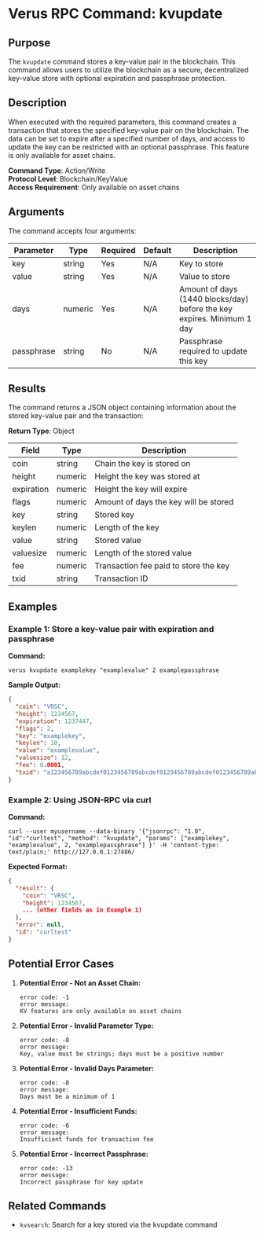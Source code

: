 # Verus RPC Command: kvupdate

## Purpose
The `kvupdate` command stores a key-value pair in the blockchain. This command allows users to utilize the blockchain as a secure, decentralized key-value store with optional expiration and passphrase protection.

## Description
When executed with the required parameters, this command creates a transaction that stores the specified key-value pair on the blockchain. The data can be set to expire after a specified number of days, and access to update the key can be restricted with an optional passphrase. This feature is only available for asset chains.

**Command Type**: Action/Write  
**Protocol Level**: Blockchain/KeyValue  
**Access Requirement**: Only available on asset chains

## Arguments
The command accepts four arguments:

| Parameter | Type | Required | Default | Description |
|-----------|------|----------|---------|-------------|
| key | string | Yes | N/A | Key to store |
| value | string | Yes | N/A | Value to store |
| days | numeric | Yes | N/A | Amount of days (1440 blocks/day) before the key expires. Minimum 1 day |
| passphrase | string | No | N/A | Passphrase required to update this key |

## Results
The command returns a JSON object containing information about the stored key-value pair and the transaction:

**Return Type**: Object

| Field | Type | Description |
|-------|------|-------------|
| coin | string | Chain the key is stored on |
| height | numeric | Height the key was stored at |
| expiration | numeric | Height the key will expire |
| flags | numeric | Amount of days the key will be stored |
| key | string | Stored key |
| keylen | numeric | Length of the key |
| value | string | Stored value |
| valuesize | numeric | Length of the stored value |
| fee | numeric | Transaction fee paid to store the key |
| txid | string | Transaction ID |

## Examples

### Example 1: Store a key-value pair with expiration and passphrase

**Command:**
```
verus kvupdate examplekey "examplevalue" 2 examplepassphrase
```

**Sample Output:**
```json
{
  "coin": "VRSC",
  "height": 1234567,
  "expiration": 1237447,
  "flags": 2,
  "key": "examplekey",
  "keylen": 10,
  "value": "examplevalue",
  "valuesize": 12,
  "fee": 0.0001,
  "txid": "a123456789abcdef0123456789abcdef0123456789abcdef0123456789abcdef"
}
```

### Example 2: Using JSON-RPC via curl

**Command:**
```
curl --user myusername --data-binary '{"jsonrpc": "1.0", "id":"curltest", "method": "kvupdate", "params": ["examplekey", "examplevalue", 2, "examplepassphrase"] }' -H 'content-type: text/plain;' http://127.0.0.1:27486/
```

**Expected Format:**
```json
{
  "result": {
    "coin": "VRSC",
    "height": 1234567,
    ... (other fields as in Example 1)
  },
  "error": null,
  "id": "curltest"
}
```

## Potential Error Cases

1. **Potential Error - Not an Asset Chain:**
   ```
   error code: -1
   error message:
   KV features are only available on asset chains
   ```

2. **Potential Error - Invalid Parameter Type:**
   ```
   error code: -8
   error message:
   Key, value must be strings; days must be a positive number
   ```

3. **Potential Error - Invalid Days Parameter:**
   ```
   error code: -8
   error message:
   Days must be a minimum of 1
   ```

4. **Potential Error - Insufficient Funds:**
   ```
   error code: -6
   error message:
   Insufficient funds for transaction fee
   ```

5. **Potential Error - Incorrect Passphrase:**
   ```
   error code: -13
   error message:
   Incorrect passphrase for key update
   ```

## Related Commands
- `kvsearch`: Search for a key stored via the kvupdate command
